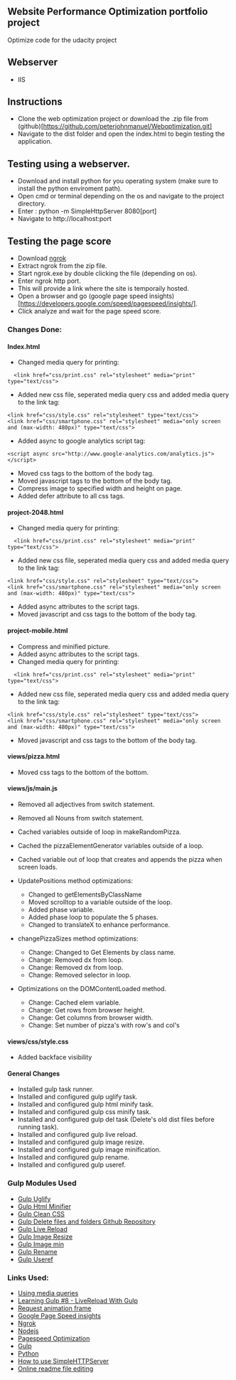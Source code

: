 ## Website Performance Optimization portfolio project

Optimize code for the udacity project

## Webserver

* IIS 

## Instructions

* Clone the web optimization project or download the .zip file from (github)[https://github.com/peterjohnmanuel/Weboptimization.git]
* Navigate to the dist folder and open the index.html to begin testing the application.

## Testing using a webserver.

* Download and install python for you operating system (make sure to install the python enviroment path).
* Open cmd or terminal depending on the os and navigate to the project directory.
* Enter : python -m SimpleHttpServer 8080[port]
* Navigate to http://localhost:port

## Testing the page score

* Download [ngrok](https://ngrok.com/)
* Extract ngrok from the zip file.
* Start ngrok.exe by double clicking the file (depending on os).
* Enter ngrok http port.
* This will provide a link where the site is temporaily hosted. 
* Open a browser and go (google page speed insights)[https://developers.google.com/speed/pagespeed/insights/].
* Click analyze and wait for the page speed score. 

### Changes Done:

#### Index.html

* Changed media query for printing:

```
  <link href="css/print.css" rel="stylesheet" media="print" type="text/css">
```

* Added new css file, seperated media query css and added media query to the link tag:
```
<link href="css/style.css" rel="stylesheet" type="text/css">
<link href="css/smartphone.css" rel="stylesheet" media="only screen and (max-width: 480px)" type="text/css">
``` 

* Added async to google analytics script tag:
```
<script async src="http://www.google-analytics.com/analytics.js"></script>
```

* Moved css tags to the bottom of the body tag.
* Moved javascript tags to the bottom of the body tag.
* Compress image to specified width and height on page.
* Added defer attribute to all css tags.

#### project-2048.html

* Changed media query for printing:

```
  <link href="css/print.css" rel="stylesheet" media="print" type="text/css">
```

* Added new css file, seperated media query css and added media query to the link tag:
```
<link href="css/style.css" rel="stylesheet" type="text/css">
<link href="css/smartphone.css" rel="stylesheet" media="only screen and (max-width: 480px)" type="text/css">
``` 
* Added async attributes to the script tags. 
* Moved javascript and css tags to the bottom of the body tag.

#### project-mobile.html

* Compress and minified picture.
* Added async attributes to the script tags. 
* Changed media query for printing:

```
  <link href="css/print.css" rel="stylesheet" media="print" type="text/css">
```

* Added new css file, seperated media query css and added media query to the link tag:
```
<link href="css/style.css" rel="stylesheet" type="text/css">
<link href="css/smartphone.css" rel="stylesheet" media="only screen and (max-width: 480px)" type="text/css">
``` 
* Moved javascript and css tags to the bottom of the body tag.

#### views/pizza.html

* Moved css tags to the bottom of the bottom.


#### views/js/main.js

  * Removed all adjectives from switch statement.
  * Removed all Nouns from switch statement.
  * Cached variables outside of loop in makeRandomPizza.
  * Cached the pizzaElementGenerator variables outside of a loop.
  * Cached variable out of loop that creates and appends the pizza when screen loads. 

* UpdatePositions method optimizations:
    * Changed to getElementsByClassName
    * Moved scrolltop to a variable outside of the loop.
    * Added phase variable.
    * Added phase loop to populate the 5 phases.
    * Changed to translateX to enhance performance. 

* changePizzaSizes method optimizations:
    * Change: Changed to Get Elements by class name.
    * Change: Removed dx from loop.
    * Change: Removed dx from loop.
    * Change: Removed selector in loop.

* Optimizations on the DOMContentLoaded method.

    * Change: Cached elem variable. 
    * Change: Get rows from browser height.
    * Change: Get columns from browser width.
    * Change: Set number of pizza's with row's and col's     

#### views/css/style.css

* Added backface visibility

#### General Changes

* Installed gulp task runner.
* Installed and configured gulp uglify task.
* Installed and configured gulp html minify task.
* Installed and configured gulp css minify task.
* Installed and configured gulp del task (Delete's old dist files before running task).
* Installed and configured gulp live reload.
* Installed and configured gulp image resize.
* Installed and configured gulp image minification.
* Installed and configured gulp rename.
* Installed and configured gulp useref.

### Gulp Modules Used

* [Gulp Uglify](https://www.npmjs.com/package/gulp-uglify)
* [Gulp Html Minifier](https://www.npmjs.com/package/gulp-html-minifier)
* [Gulp Clean CSS](https://www.npmjs.com/package/gulp-clean-css)
* [Gulp Delete files and folders Github Repository](https://github.com/gulpjs/gulp/blob/master/docs/recipes/delete-files-folder.md)
* [Gulp Live Reload](https://www.npmjs.com/package/gulp-livereload)
* [Gulp Image Resize](https://www.npmjs.com/package/gulp-image-resize)
* [Gulp Image min](https://www.npmjs.com/package/gulp-imagemin)
* [Gulp Rename](https://www.npmjs.com/package/gulp-rename)
* [Gulp Useref](https://www.npmjs.com/package/gulp-useref)

 
### Links Used:

* [Using media queries](https://developer.mozilla.org/en-US/docs/Web/CSS/Media_Queries/Using_media_queries)
* [Learning Gulp #8 - LiveReload With Gulp](https://www.youtube.com/watch?v=r5fvdIa0ETk)
* [Request animation frame](https://developer.mozilla.org/en-US/docs/Web/API/window/requestAnimationFrame)
* [Google Page Speed insights](https://developers.google.com/speed/pagespeed/insights/)
* [Ngrok](https://ngrok.com/)
* [Nodejs](https://nodejs.org/en/)
* [Pagespeed Optimization](https://varvy.com/pagespeed/)
* [Gulp](http://gulpjs.com/) 
* [Python](https://www.python.org/)
* [How to use SimpleHTTPServer](http://www.pythonforbeginners.com/modules-in-python/how-to-use-simplehttpserver/)
* [Online readme file editing](http://dillinger.io/)
